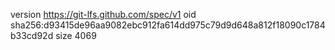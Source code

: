version https://git-lfs.github.com/spec/v1
oid sha256:d93415de96aa9082ebc912fa614dd975c79d9d648a812f18090c1784b33cd92d
size 4069
